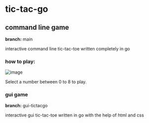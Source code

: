 # tic-tac-go

## command line game

**branch:** main

interactive command line tic-tac-toe written completely in go

### how to play:
![image](https://user-images.githubusercontent.com/71947221/205173309-8691e4e6-47ab-44ad-9fa8-363b852289d0.png)

Select a number between 0 to 8 to play.

### gui game

**branch:** gui-tictacgo

interactive gui tic-tac-toe written in go with the help of html and css

